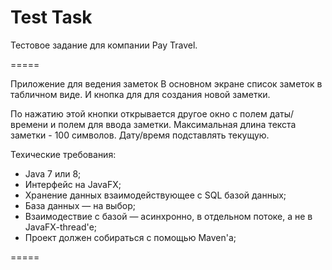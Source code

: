 # Test Task

Тестовое задание для компании Pay Travel.

=====

Приложение для ведения заметок
В основном экране список заметок в табличном виде.
И кнопка для для создания новой заметки.

По нажатию этой кнопки открывается другое окно с полем даты/времени и полем для ввода заметки.
Максимальная длина текста заметки - 100 символов.
Дату/время подставлять текущую.

Техические требования:
* Java 7 или 8;
* Интерфейс на JavaFX;
* Хранение данных взаимодействующее с SQL базой данных;
* База данных — на выбор;
* Взаимодествие с базой — асинхронно, в отдельном потоке, а не в JavaFX-thread'е;
* Проект должен собираться с помощью Maven'а;

=====